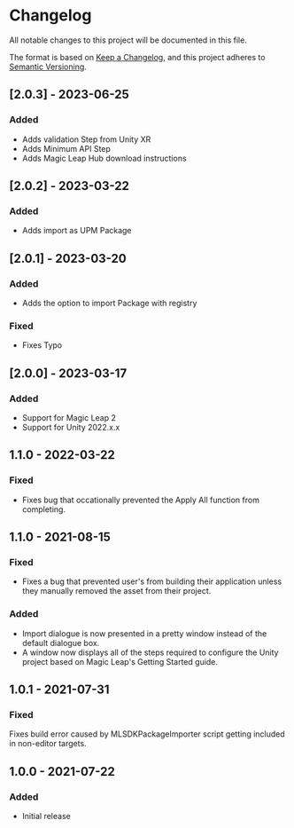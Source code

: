 # Changelog
All notable changes to this project will be documented in this file.

The format is based on [Keep a Changelog](https://keepachangelog.com/en/1.0.0/),
and this project adheres to [Semantic Versioning](https://semver.org/spec/v2.0.0.html).

## [2.0.3] - 2023-06-25
### Added
- Adds validation Step from Unity XR
- Adds Minimum API Step
- Adds Magic Leap Hub download instructions

## [2.0.2] - 2023-03-22
### Added
- Adds import as UPM Package

## [2.0.1] - 2023-03-20
### Added
- Adds the option to import Package with registry

### Fixed
- Fixes Typo

## [2.0.0] - 2023-03-17
### Added
- Support for Magic Leap 2
- Support for Unity 2022.x.x


## 1.1.0 - 2022-03-22
### Fixed
- Fixes bug that occationally prevented the Apply All function from completing.

## 1.1.0 - 2021-08-15
### Fixed
- Fixes a bug that prevented user's from building their application unless they manually removed the asset from their project.

### Added
- Import dialogue is now presented in a pretty window instead of the default dialogue box.
- A window now displays all of the steps required to configure the Unity project based on Magic Leap's Getting Started guide.

## 1.0.1 - 2021-07-31
### Fixed
Fixes build error caused by MLSDKPackageImporter script getting included in non-editor targets.

## 1.0.0 - 2021-07-22
### Added
- Initial release
